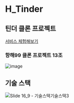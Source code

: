 # H_Tinder

## 틴더 클론 프로젝트
[서비스 체험해보기]()

### 항해99 클론 프로젝트 13조 

![image](https://github.com/hangheTinder/.github/assets/40461588/8cb4fedc-da86-4fda-b008-26d57bba5a22)




## 기술 스택
![Slide 16_9 - 기술스택기술스택3](https://github.com/hangheTinder/.github/assets/40461588/d1c37a9e-b407-4656-b6e3-f75c8d6d2bf2)



